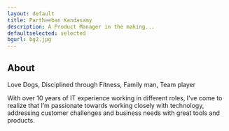 ```yaml
---
layout: default
title: Partheeban Kandasamy
description: A Product Manager in the making...
defaultselected: selected
bgurl: bg2.jpg
---
```


## [](#header-2)About

Love Dogs, Disciplined through Fitness, Family man, Team player

With over 10 years of IT experience working in different roles, I’ve come to realize that I’m passionate towards working closely with technology, addressing customer challenges and business needs with great tools and products.
